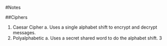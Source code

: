#Notes

##Ciphers
1. Caesar Cipher
    a. Uses a single alphabet shift to encrypt and decrypt messages.
2. Polyalphabetic
    a. Uses a secret shared word to do the alphabet shift.
3